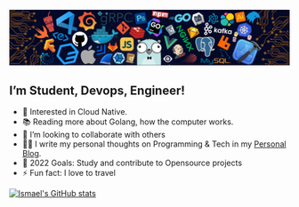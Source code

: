 ![](header_.png)

<!-- ### Hi there, I’m Aboubakar Ismael <img src="https://raw.githubusercontent.com/MartinHeinz/MartinHeinz/master/wave.gif" width="10px"> -->
## I’m Student, Devops, Engineer!
- 🔭 Interested in Cloud Native.
- 📚 Reading more about Golang, how the computer works.
- 👯 I’m looking to collaborate with others
- ✍🏻 I write my personal thoughts on Programming & Tech in my [Personal Blog](https://ismael16.netlify.app/).
- 🥅 2022 Goals: Study and contribute to Opensource projects
- ⚡ Fun fact: I love to travel

[![Ismael's GitHub stats](https://github-readme-stats.vercel.app/api?username=aboubakarismael16&theme=react&show_icons=false)](https://github.com/aboubakarismael16)
